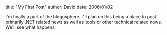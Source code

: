 
title: "My First Post"
author: David
date: 2006/01/02

I'm finally a part of the blogosphere. I'll plan on this being a place to 
post primarily .NET related news as well as tools or other technical related 
news. We'll see what happens.

